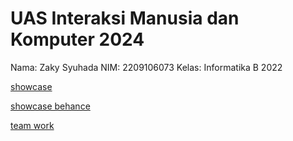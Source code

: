  # UAS Interaksi Manusia dan Komputer 2024
 
Nama: Zaky Syuhada
NIM: 2209106073
Kelas: Informatika B 2022



[showcase](https://dribbble.com/shots/24240418-Showcase-Design-Website-E-commerce-IndoGoods)

[showcase behance](https://www.behance.net/gallery/199522981/Showcase-Design-Website-E-commerce-IndoGoods)

[team work](https://github.com/JisNOTmyname/IMK-2024)
